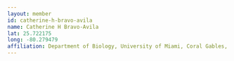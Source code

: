```yaml
---
layout: member
id: catherine-h-bravo-avila
name: Catherine H Bravo-Avila
lat: 25.722175
long: -80.279479
affiliation: Department of Biology, University of Miami, Coral Gables, Florida, USA
---
```



